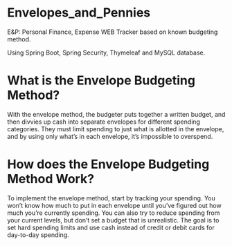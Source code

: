 # Envelopes_and_Pennies
E&P: Personal Finance, Expense WEB Tracker based on known budgeting method.

Using Spring Boot, Spring Security, Thymeleaf and MySQL database.

# What is the Envelope Budgeting Method?
With the envelope method, the budgeter puts together a written budget, and then divvies up cash into separate envelopes for different spending categories. They must limit spending to just what is allotted in the envelope, and by using only what’s in each envelope, it’s impossible to overspend.

# How does the Envelope Budgeting Method Work?
To implement the envelope method, start by tracking your spending. You won’t know how much to put in each envelope until you’ve figured out how much you’re currently spending. You can also try to reduce spending from your current levels, but don’t set a budget that is unrealistic. The goal is to set hard spending limits and use cash instead of credit or debit cards for day-to-day spending.
